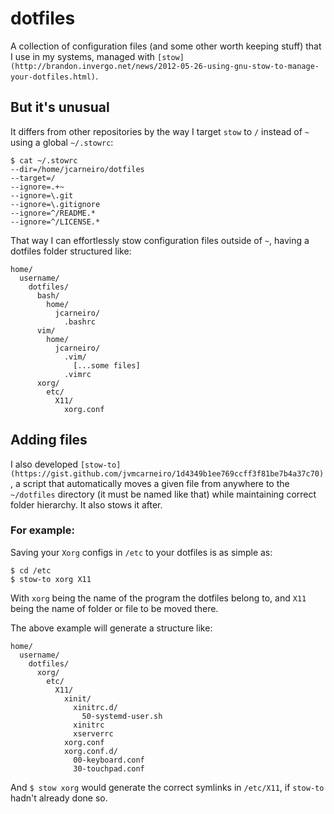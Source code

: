 
dotfiles
========

A collection of configuration files (and some other worth keeping stuff) that I use in my systems, managed with `[stow](http://brandon.invergo.net/news/2012-05-26-using-gnu-stow-to-manage-your-dotfiles.html)`.

But it's unusual
----------------

It differs from other repositories by the way I target `stow` to `/` instead of `~` using a global `~/.stowrc`:

```
$ cat ~/.stowrc
--dir=/home/jcarneiro/dotfiles
--target=/
--ignore=.+~
--ignore=\.git
--ignore=\.gitignore
--ignore=^/README.*
--ignore=^/LICENSE.*
```

That way I can effortlessly stow configuration files outside of `~`, having a dotfiles folder structured like:

```
home/
  username/
    dotfiles/
      bash/
        home/
          jcarneiro/
            .bashrc
      vim/
        home/
          jcarneiro/
            .vim/
              [...some files]
            .vimrc
      xorg/
        etc/
          X11/
            xorg.conf
```

Adding files
------------

I also developed `[stow-to](https://gist.github.com/jvmcarneiro/1d4349b1ee769ccff3f81be7b4a37c70)`, a script that automatically moves a given file from anywhere to the `~/dotfiles` directory (it must be named like that) while maintaining correct folder hierarchy. It also stows it after.

### For example:

Saving your `Xorg` configs in `/etc` to your dotfiles is as simple as: 

```
$ cd /etc
$ stow-to xorg X11
```

With `xorg` being the name of the program the dotfiles belong to, and `X11` being the name of folder or file to be moved there.

The above example will generate a structure like:

```
home/
  username/
    dotfiles/
      xorg/
        etc/
          X11/
            xinit/
              xinitrc.d/
                50-systemd-user.sh
              xinitrc
              xserverrc
            xorg.conf
            xorg.conf.d/
              00-keyboard.conf
              30-touchpad.conf
```

And `$ stow xorg` would generate the correct symlinks in `/etc/X11`, if `stow-to` hadn't already done so.
